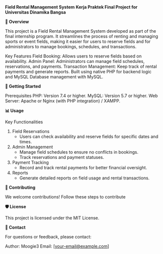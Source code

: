 **Field Rental Management System**
**Kerja Praktek Final Project for Universitas Dinamika Bangsa**


**📖 Overview**

This project is a Field Rental Management System developed as part of the final internship program. It streamlines the process of renting and managing sports or event fields, making it easier for users to reserve fields and for administrators to manage bookings, schedules, and transactions.

Key Features
Field Booking: Allows users to reserve fields based on availability.
Admin Panel: Administrators can manage field schedules, reservations, and payments.
Transaction Management: Keep track of rental payments and generate reports.
Built using native PHP for backend logic and MySQL
Database management with MySQL.


**🚀 Getting Started**

Prerequisites
PHP: Version 7.4 or higher.
MySQL: Version 5.7 or higher.
Web Server: Apache or Nginx (with PHP integration) / XAMPP.


**📊 Usage**

Key Functionalities
1. Field Reservations
   - Users can check availability and reserve fields for specific dates and times.
2. Admin Management
   - Manage field schedules to ensure no conflicts in bookings.
   - Track reservations and payment statuses.
3. Payment Tracking
   - Record and track rental payments for better financial oversight.
4. Reports
   - Generate detailed reports on field usage and rental transactions.


**🤝 Contributing**

We welcome contributions! Follow these steps to contribute



**🛡️ License**

This project is licensed under the MIT License.

**📧 Contact**

For questions or feedback, please contact:

Author: Moogie3
Email: [your-email@example.com]
